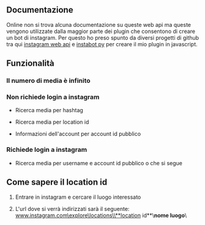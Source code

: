 ## Documentazione

Online non si trova alcuna documentazione su queste web api ma queste vengono utilizzate dalla maggior parte dei plugin che consentono di creare un bot di instagram.
Per questo ho preso spunto da diversi progetti di github tra qui [instagram web api](https://github.com/jlobos/instagram-web-api) e [instabot py](https://github.com/instabot-py) per creare il mio plugin in javascript.

## Funzionalità

### Il numero di media è infinito

### Non richiede login a instagram

* Ricerca media per hashtag

* Ricerca media per location id

* Informazioni dell'account per account id pubblico

### Richiede login a instagram

* Ricerca media per username e account id pubblico o che si segue


## Come sapere il location id 

1. Entrare in instagram e cercare il luogo interessato

2. L'url dove si verrà indirizzati sarà il seguente: www.instagram.com\explore\locations\\**location id**\\**nome luogo**\